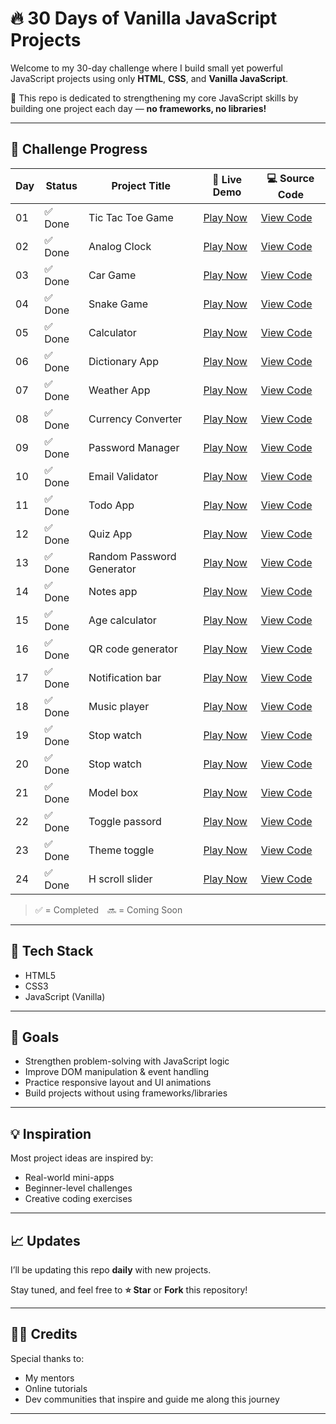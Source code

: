 # 🔥 30 Days of Vanilla JavaScript Projects

Welcome to my 30-day challenge where I build small yet powerful JavaScript projects using only **HTML**, **CSS**, and **Vanilla JavaScript**.

🚀 This repo is dedicated to strengthening my core JavaScript skills by building one project each day — **no frameworks, no libraries!**

---

## 📅 Challenge Progress

| Day | Status  | Project Title              | 🔗 Live Demo                                               | 💻 Source Code                                                             |
| --- | ------- | -------------------------- | ---------------------------------------------------------- | -------------------------------------------------------------------------- |
| 01  | ✅ Done | Tic Tac Toe Game           | [Play Now](https://malik-tic-tac-toe.vercel.app/)          | [View Code](01-tic-tac-toe-project)                                        |
| 02  | ✅ Done | Analog Clock               | [Play Now](https://malik-analog-clock.vercel.app/)         | [View Code](02-clock-project)                                              |
| 03  | ✅ Done | Car Game                   | [Play Now](https://malik-car-game.vercel.app/)             | [View Code](03-car-game-project)                                           |
| 04  | ✅ Done | Snake Game                 | [Play Now](https://malik-snake-game.vercel.app/)           | [View Code](https://github.com/malika34/Snake-game-js-project)             |
| 05  | ✅ Done | Calculator                 | [Play Now](https://malik-calculator.vercel.app/)           | [View Code](https://github.com/malika34/Calculator-js-project)             |
| 06  | ✅ Done | Dictionary App             | [Play Now](https://malik-dictionary-app.vercel.app/)       | [View Code](https://github.com/malika34/dictionary-app-js-project)         |
| 07  | ✅ Done | Weather App                | [Play Now](https://malik-weather-app.vercel.app/)          | [View Code](https://github.com/malika34/Weather-app-js-project)            |
| 08  | ✅ Done | Currency Converter         | [Play Now](https://malik-currency-converter.vercel.app/)   | [View Code](https://github.com/malika34/Currency-converter-js-project)     |
| 09  | ✅ Done | Password Manager           | [Play Now](https://malik-password-manager.vercel.app/)     | [View Code](https://github.com/malika34/Password-manager-js-project)       |
| 10  | ✅ Done | Email Validator            | [Play Now](https://malik-email-validator.vercel.app/)      | [View Code](https://github.com/malika34/Email-validator-js-project)        |
| 11  | ✅ Done | Todo App                   | [Play Now](https://malik-todo-app.vercel.app/)             | [View Code](https://github.com/malika34/Todo-app-js-project)               |
| 12  | ✅ Done | Quiz App                   | [Play Now](https://malik-quiz-app.vercel.app/)             | [View Code](https://github.com/malika34/Quiz-app-js-project)               |
| 13  | ✅ Done | Random Password Generator  | [Play Now](https://malik-random-password-generator.vercel.app/) | [View Code](https://github.com/malika34/Random-password-js-project) |
| 14  | ✅ Done | Notes app                  | [Play Now](https://malik-notes-app.vercel.app/)            |[View Code](https://github.com/malika34/Notes-app-js-project.git)           |
| 15  | ✅ Done | Age calculator             | [Play Now](https://malik-age-calculator.vercel.app/)       |[View Code](https://github.com/malika34/age-calculator-js-project.git)     |
| 16  | ✅ Done | QR code generator          | [Play Now](https://malik-qr-code.vercel.app/)              |[View Code](https://github.com/malika34/Qr-code-js-project.git)                     |
| 17  | ✅ Done | Notification bar          | [Play Now](https://malik-notification-bar.vercel.app/)      |[View Code](https://github.com/malika34/Notification-bar-js-project.git)    |
| 18  | ✅ Done | Music player              | [Play Now](https://malik-music-player.vercel.app/)          |[View Code](https://github.com/malika34/Music-player-js-project.git)    |
| 19  | ✅ Done | Stop watch                | [Play Now](https://malik-stop-watch.vercel.app/)            |[View Code](https://github.com/malika34/Stop-watch-js-project.git)                 |
| 20  | ✅ Done | Stop watch                | [Play Now](https://malik-stop-watch.vercel.app/)            |[View Code](https://github.com/malika34/Stop-watch-js-project.git)                 |
| 21  | ✅ Done | Model box                 | [Play Now](https://malik-model-box.vercel.app/)            |[View Code](https://github.com/malika34/Model-box-js-project.git)                   |
| 22  | ✅ Done | Toggle passord            |[Play Now](https://malik-model-box.vercel.app/)             |[View Code](https://github.com/malika34/Toggle-password-js-project.git)    |
| 23  | ✅ Done | Theme toggle              |[Play Now](https://malik-theme-toggle.vercel.app/)          |[View Code](https://github.com/malika34/Toggle-password-js-project.git)    |
| 24  | ✅ Done | H scroll slider           |[Play Now](https://malik-h-scroll-slider.vercel.app/)       |[View Code](https://github.com/malika34/Horizontal-scroll-slider-js-project.git)    |
> ✅ = Completed 🔜 = Coming Soon 

---

## 📌 Tech Stack

- HTML5
- CSS3
- JavaScript (Vanilla)

---

## 🎯 Goals

- Strengthen problem-solving with JavaScript logic
- Improve DOM manipulation & event handling
- Practice responsive layout and UI animations
- Build projects without using frameworks/libraries

---

## 💡 Inspiration

Most project ideas are inspired by:

- Real-world mini-apps
- Beginner-level challenges
- Creative coding exercises

---

## 📈 Updates

I’ll be updating this repo **daily** with new projects.

Stay tuned, and feel free to **⭐ Star** or **Fork** this repository!

---

## 🙋‍♂️ Credits

Special thanks to:

- My mentors
- Online tutorials
- Dev communities that inspire and guide me along this journey

---
